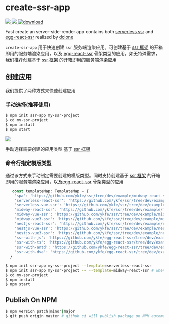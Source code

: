 # create-ssr-app

<a href="https://github.com/zhangyuang/create-ssr-app/actions">
  <img src="https://github.com/zhangyuang/create-ssr-app/workflows/CI/badge.svg"/>
</a>
<a href="https://codecov.io/gh/zhangyuang/create-ssr-app">
  <img src="https://codecov.io/gh/zhangyuang/create-ssr-app/branch/master/graph/badge.svg?token=TW0NOTDU39"/>
</a>  
<a href="https://npmcharts.com/compare/create-ssr-app"><img src="https://img.shields.io/npm/dt/create-ssr-app" alt="download"></a>

Fast create an server-side-render app contains both [serverless ssr](https://github.com/ykfe/ssr) and [egg-react-ssr](https://github.com/ykfe/egg-react-ssr/) realized by [dclone](https://github.com/ykfe/dclone)

`create-ssr-app` 用于快速创建 `ssr` 服务端渲染应用。可创建基于 [ssr 框架](https://github.com/ykfe/ssr) 的开箱即用的服务端渲染应用，以及 [egg-react-ssr](https://github.com/ykfe/egg-react-ssr/) 骨架类型的应用。如无特殊需求，我们推荐创建基于 [ssr 框架](https://github.com/ykfe/ssr) 的开箱即用的服务端渲染应用

## 创建应用

我们提供了两种方式来快速创建应用

### 手动选择(推荐使用)

```bash
$ npm init ssr-app my-ssr-project
$ cd my-ssr-project
$ npm install
$ npm start
```

![](https://res.wx.qq.com/op_res/EwhvVPNOBCxrgWbWeqeeKbpdFC8KA7riyvB8UJ4eTYt25oBm_D4yX3OtJkV2g-9E1rr1iFCQgikOaDyM1YXr1g)

手动选择需要创建的应用类型 基于 [ssr 框架](https://github.com/ykfe/ssr)

### 命令行指定模版类型

通过该方式来手动制定需要创建的模版类型。同时支持创建基于 [ssr 框架](https://github.com/ykfe/ssr) 的开箱即用的服务端渲染应用，以及[egg-react-ssr](https://github.com/ykfe/egg-react-ssr/) 骨架类型的应用

```js
   const templateMap: TemplateMap = {
    'spa': 'https://github.com/ykfe/ssr/tree/dev/example/midway-react-ssr',
    'serverless-react-ssr': 'https://github.com/ykfe/ssr/tree/dev/example/midway-react-ssr',
    'serverless-vue-ssr': 'https://github.com/ykfe/ssr/tree/dev/example/midway-vue-ssr',
    'midway-react-ssr': 'https://github.com/ykfe/ssr/tree/dev/example/midway-react-ssr',
    'midway-vue-ssr': 'https://github.com/ykfe/ssr/tree/dev/example/midway-vue-ssr',
    'midway-vue3-ssr': 'https://github.com/ykfe/ssr/tree/dev/example/midway-vue3-ssr',
    'nestjs-react-ssr': 'https://github.com/ykfe/ssr/tree/dev/example/nestjs-react-ssr',
    'nestjs-vue-ssr': 'https://github.com/ykfe/ssr/tree/dev/example/nestjs-vue-ssr',
    'nestjs-vue3-ssr': 'https://github.com/ykfe/ssr/tree/dev/example/nestjs-vue3-ssr',
    'ssr-with-js': 'https://github.com/ykfe/egg-react-ssr/tree/dev/example/ssr-with-js',
    'ssr-with-ts': 'https://github.com/ykfe/egg-react-ssr/tree/dev/example/ssr-with-ts',
    'ssr-with-antd': 'https://github.com/ykfe/egg-react-ssr/tree/dev/example/ssr-with-antd',
    'ssr-with-dva': 'https://github.com/ykfe/egg-react-ssr/tree/dev/example/ssr-with-dva'
  }
```

```bash
$ npm init ssr-app my-ssr-project --template=serverless-react-ssr
$ npm init ssr-app my-ssr-project -- --template=midway-react-ssr # when Node.js >= 15
$ cd my-ssr-project
$ npm install
$ npm start
```

## Publish On NPM

```bash
$ npm version patch|minor|major
$ git push origin master # github ci will publish package on NPM automatically
```
